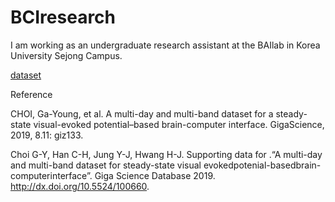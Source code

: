 # BCIresearch
I am working as an undergraduate research assistant at the BAIlab in Korea University Sejong Campus.

[dataset](http://gigadb.org/dataset/100660)

Reference

CHOI, Ga-Young, et al. A multi-day and multi-band dataset for a steady-state visual-evoked potential–based brain-computer interface. GigaScience, 2019, 8.11: giz133.

 Choi G-Y, Han C-H, Jung Y-J, Hwang H-J. Supporting data for .“A multi-day and multi-band dataset for steady-state visual evokedpotenial-basedbrain-computerinterface”. Giga Science Database 2019. http://dx.doi.org/10.5524/100660.
